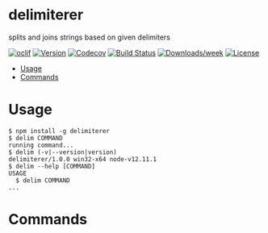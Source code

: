delimiterer
===========

splits and joins strings based on given delimiters

[![oclif](https://img.shields.io/badge/cli-oclif-brightgreen.svg)](https://oclif.io)
[![Version](https://img.shields.io/npm/v/delimiterer.svg)](https://npmjs.org/package/delimiterer)
[![Codecov](https://codecov.io/gh/Basementbrb/delimiterer/branch/master/graph/badge.svg)](https://codecov.io/gh/Basementbrb/delimiterer)
[![Build Status](https://travis-ci.org/Basementbrb/delimiterer.svg?branch=master)](https://travis-ci.org/Basementbrb/delimiterer)
[![Downloads/week](https://img.shields.io/npm/dw/delimiterer.svg)](https://npmjs.org/package/delimiterer)
[![License](https://img.shields.io/npm/l/delimiterer.svg)](https://github.com/Basementbrb/delimiterer/blob/master/package.json)

<!-- toc -->
* [Usage](#usage)
* [Commands](#commands)
<!-- tocstop -->
# Usage
<!-- usage -->
```sh-session
$ npm install -g delimiterer
$ delim COMMAND
running command...
$ delim (-v|--version|version)
delimiterer/1.0.0 win32-x64 node-v12.11.1
$ delim --help [COMMAND]
USAGE
  $ delim COMMAND
...
```
<!-- usagestop -->
# Commands
<!-- commands -->

<!-- commandsstop -->
